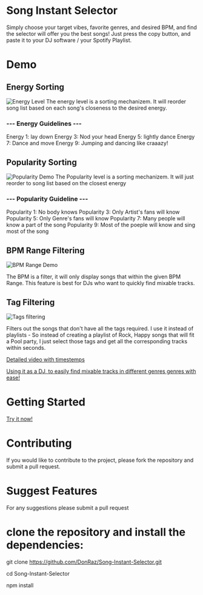 # Song Instant Selector
Simply choose your target vibes, favorite genres, and desired BPM, and find the selector will offer you the best songs! Just press the copy button, and paste it to your DJ software / your Spotify Playlist.

# Demo 
## Energy Sorting

![Energy Level](https://github.com/DonRaz/Song-Instant-Selector/blob/main/demos/4Jun2023/Energy%20Demo.gif)
The energy level is a sorting mechanizem. It will reorder song list based on each song's closeness to the desired energy.
### --- Energy Guidelines --- 
Energy 1: lay down 
Energy 3: Nod your head
Energy 5: lightly dance
Energy 7: Dance and move
Energy 9: Jumping and dancing like craaazy!

## Popularity Sorting

![Popularity Demo](https://github.com/DonRaz/Song-Instant-Selector/blob/main/demos/4Jun2023/Popularity%20demo.gif)
The Popularity level is a sorting mechanizem. It will just reorder to song list based on the closest energy 
### --- Popularity Guideline ---
Popularity 1: No body knows
Popularity 3: Only Artist's fans will know
Popularity 5: Only Genre's fans will know
Popularity 7: Many people will know a part of the song
Popularity 9: Most of the poeple will know and sing most of the song


## BPM Range Filtering
![BPM Range Demo](https://github.com/DonRaz/Song-Instant-Selector/blob/main/demos/4Jun2023/BPM%20Range%20Demo.gif)

The BPM is a filter, it will only display songs that within the given BPM Range. This feature is best for DJs who want to quickly find mixable tracks.


## Tag Filtering
![Tags filtering](https://github.com/DonRaz/Song-Instant-Selector/blob/main/demos/4Jun2023/Tags%20Filtering%20Demo.gif)

Filters out the songs that don't have all the tags required.
I use it instead of playlists - So instead of creating a playlist of Rock, Happy songs that will fit a Pool party, I just select those tags and get all the corresponding tracks within seconds.


[Detailed video with timestemps](https://youtu.be/r5v5RHf9te4)


[Using it as a DJ, to easily find mixable tracks in different genres genres with ease!](https://youtu.be/EWGzPlen6UQ)

# Getting Started
[Try it now!](https://donraz.github.io/Song-Instant-Selector/)


# Contributing
If you would like to contribute to the project, please fork the repository and submit a pull request.

# Suggest Features
For any suggestions please submit a pull request





# clone the repository and install the dependencies:

git clone https://github.com/DonRaz/Song-Instant-Selector.git

cd Song-Instant-Selector

npm install


